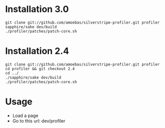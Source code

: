 # Installation 3.0

    git clone git://github.com/amoebas/silverstripe-profiler.git profiler
    sapphire/sake dev/build
    ./profiler/patches/patch-core.sh 

# Installation 2.4

    git clone git://github.com/amoebas/silverstripe-profiler.git profiler
    cd profiler && git checkout 2.4
    cd ../
    ./sapphire/sake dev/build
    ./profiler/patches/patch-core.sh

# Usage

- Load a page
- Go to this url: dev/profiler
